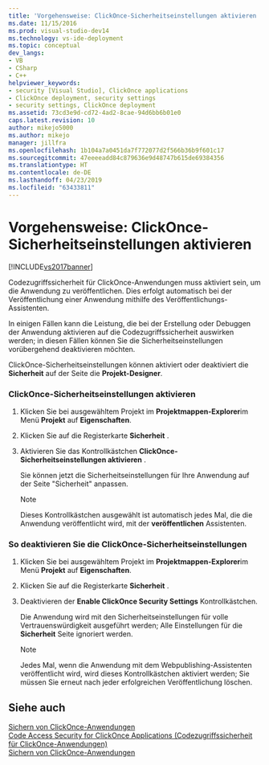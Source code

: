```yaml
---
title: 'Vorgehensweise: ClickOnce-Sicherheitseinstellungen aktivieren | Microsoft-Dokumentation'
ms.date: 11/15/2016
ms.prod: visual-studio-dev14
ms.technology: vs-ide-deployment
ms.topic: conceptual
dev_langs:
- VB
- CSharp
- C++
helpviewer_keywords:
- security [Visual Studio], ClickOnce applications
- ClickOnce deployment, security settings
- security settings, ClickOnce deployment
ms.assetid: 73cd3e9d-cd72-4ad2-8cae-94d6bb6b01e0
caps.latest.revision: 10
author: mikejo5000
ms.author: mikejo
manager: jillfra
ms.openlocfilehash: 1b104a7a0451da7f772077d2f566b36b9f601c17
ms.sourcegitcommit: 47eeeeadd84c879636e9d48747b615de69384356
ms.translationtype: HT
ms.contentlocale: de-DE
ms.lasthandoff: 04/23/2019
ms.locfileid: "63433811"
---
```

# <a name="how-to-enable-clickonce-security-settings"></a>Vorgehensweise: ClickOnce-Sicherheitseinstellungen aktivieren
[!INCLUDE[vs2017banner](../includes/vs2017banner.md)]

Codezugriffssicherheit für ClickOnce-Anwendungen muss aktiviert sein, um die Anwendung zu veröffentlichen. Dies erfolgt automatisch bei der Veröffentlichung einer Anwendung mithilfe des Veröffentlichungs-Assistenten.  
  
 In einigen Fällen kann die Leistung, die bei der Erstellung oder Debuggen der Anwendung aktivieren auf die Codezugriffssicherheit auswirken werden; in diesen Fällen können Sie die Sicherheitseinstellungen vorübergehend deaktivieren möchten.  
  
 ClickOnce-Sicherheitseinstellungen können aktiviert oder deaktiviert die **Sicherheit** auf der Seite die **Projekt-Designer**.  
  
### <a name="to-enable-clickonce-security-settings"></a>ClickOnce-Sicherheitseinstellungen aktivieren  
  
1. Klicken Sie bei ausgewähltem Projekt im **Projektmappen-Explorer**im Menü **Projekt** auf **Eigenschaften**.  
  
2. Klicken Sie auf die Registerkarte **Sicherheit** .  
  
3. Aktivieren Sie das Kontrollkästchen **ClickOnce-Sicherheitseinstellungen aktivieren** .  
  
     Sie können jetzt die Sicherheitseinstellungen für Ihre Anwendung auf der Seite "Sicherheit" anpassen.  
  
    > [!NOTE]
    > Dieses Kontrollkästchen ausgewählt ist automatisch jedes Mal, die die Anwendung veröffentlicht wird, mit der **veröffentlichen** Assistenten.  
  
### <a name="to-disable-clickonce-security-settings"></a>So deaktivieren Sie die ClickOnce-Sicherheitseinstellungen  
  
1. Klicken Sie bei ausgewähltem Projekt im **Projektmappen-Explorer**im Menü **Projekt** auf **Eigenschaften**.  
  
2. Klicken Sie auf die Registerkarte **Sicherheit** .  
  
3. Deaktivieren der **Enable ClickOnce Security Settings** Kontrollkästchen.  
  
     Die Anwendung wird mit den Sicherheitseinstellungen für volle Vertrauenswürdigkeit ausgeführt werden; Alle Einstellungen für die **Sicherheit** Seite ignoriert werden.  
  
    > [!NOTE]
    > Jedes Mal, wenn die Anwendung mit dem Webpublishing-Assistenten veröffentlicht wird, wird dieses Kontrollkästchen aktiviert werden; Sie müssen Sie erneut nach jeder erfolgreichen Veröffentlichung löschen.  
  
## <a name="see-also"></a>Siehe auch  
 [Sichern von ClickOnce-Anwendungen](../deployment/securing-clickonce-applications.md)   
 [Code Access Security for ClickOnce Applications (Codezugriffssicherheit für ClickOnce-Anwendungen)](../deployment/code-access-security-for-clickonce-applications.md)   
 [Sichern von ClickOnce-Anwendungen](../deployment/securing-clickonce-applications.md)
